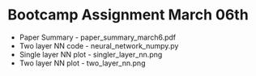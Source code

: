 # Bootcamp Assignment March 06th

- Paper Summary - paper_summary_march6.pdf
- Two layer NN code - neural_network_numpy.py
- Single layer NN plot - singler_layer_nn.png
- Two layer NN plot - two_layer_nn.png
